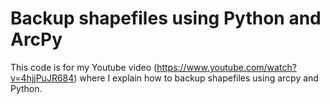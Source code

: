# Backup shapefiles using Python and ArcPy

This code is for my Youtube video (https://www.youtube.com/watch?v=4hjjPuJR684) where I explain how to  backup shapefiles using arcpy and Python.
